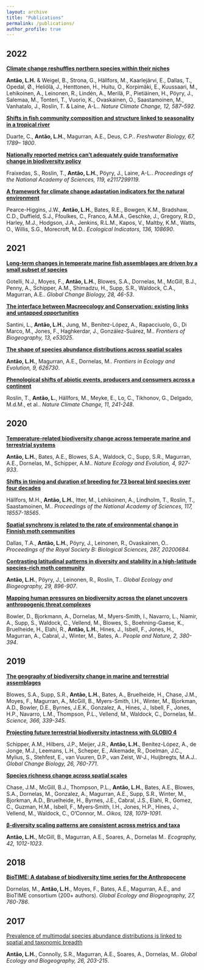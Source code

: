 ```yaml
---
layout: archive
title: "Publications"
permalink: /publications/
author_profile: true
---
```


## **2022**
[**Climate change reshuffles northern species within their niches**](https://doi.org/10.1038/s41558-022-01381-x)

**Antão, L.H.** & Weigel, B., Strona, G., Hällfors, M., Kaarlejärvi, E., Dallas, T., Opedal, Ø., Heliölä, J., Henttonen, H., Huitu, O., Korpimäki, E., Kuussaari, M., Lehikoinen, A., Leinonen, R., Lindén, A., Merilä, P., Pietiäinen, H., Pöyry, J., Salemaa, M., Tonteri, T., Vuorio, K., Ovaskainen, O., Saastamoinen, M., Vanhatalo, J., Roslin, T. & Laine, A-L.. *Nature Climate Change, 12, 587–592*.


**[Shifts in fish community composition and structure linked to seasonality in a tropical river]([url](https://doi.org/10.1111/fwb.13975))**

Duarte, C., **Antão, L.H.**, Magurran, A.E., Deus, C.P.. *Freshwater Biology, 67, 1789– 1800*.


**[Nationally reported metrics can’t adequately guide transformative change in biodiversity policy]([url](https://doi.org/10.1073/pnas.2117299119))**

Fraixedas, S., Roslin, T., **Antão, L.H.**, Pöyry, J., Laine, A-L.. *Proceedings of the National Academy of Sciences, 119, e2117299119*.


[**A framework for climate change adaptation indicators for the natural environment**]([url](https://doi.org/10.1016/j.ecolind.2022.108690))

Pearce-Higgins, J.W., **Antão, L.H.**, Bates, R.E., Bowgen, K.M., Bradshaw, C.D., Duffield, S.J., Ffoulkes, C., Franco, A.M.A., Geschke, J., Gregory, R.D., Harley, M.J., Hodgson, J.A., Jenkins, R.L.M., Kapos, V., Maltby, K.M., Watts, O., Willis, S.G., Morecroft, M.D.. *Ecological Indicators, 136, 108690*.


## **2021**
[**Long-term changes in temperate marine fish assemblages are driven by a small subset of species**]([url](http://doi.org/10.1111/gcb.15947))

Gotelli, N.J., Moyes, F., **Antão, L.H.**, Blowes, S.A., Dornelas, M., McGill, B.J., Penny, A., Schipper, A.M., Shimadzu, H., Supp, S.R., Waldock, C.A., Magurran, A.E.. *Global Change Biology, 28, 46-53*. 


[**The interface between Macroecology and Conservation: existing links and untapped opportunities**]([url](https://doi.org/10.21425/F5FBG53025))

Santini, L., **Antão, L.H.**, Jung, M., Benítez-López, A., Rapacciuolo, G., Di Marco, M., Jones, F., Haghkerdar, J., González-Suárez, M.. *Frontiers of Biogeography, 13, e53025*.


[**The shape of species abundance distributions across spatial scales**]([url](https://doi.org/10.3389/fevo.2021.626730))

**Antão, L.H.**, Magurran, A.E., Dornelas, M.. *Frontiers in Ecology and Evolution, 9, 626730*.


[**Phenological shifts of abiotic events, producers and consumers across a continent**]([url](https://doi.org/10.1038/s41558-020-00967-7))

Roslin, T., **Antão, L.**, Hällfors, M., Meyke, E., Lo, C., Tikhonov, G., Delgado, M.d.M., et al.. *Nature Climate Change, 11, 241-248*.


## **2020**
[**Temperature-related biodiversity change across temperate marine and terrestrial systems**]([url](https://doi.org/10.1038/s41559-020-1185-7))

**Antão, L.H.**, Bates, A.E., Blowes, S.A., Waldock, C., Supp, S.R., Magurran, A.E., Dornelas, M., Schipper, A.M.. *Nature Ecology and Evolution, 4, 927-933*.


[**Shifts in timing and duration of breeding for 73 boreal bird species over four decades**]([url](https://doi.org/10.1073/pnas.1913579117))

Hällfors, M.H., **Antão, L.H.**, Itter, M., Lehikoinen, A., Lindholm, T., Roslin, T., Saastamoinen, M.. *Proceedings of the National Academy of Sciences, 117, 18557-18565*.


[**Spatial synchrony is related to the rate of environmental change in Finnish moth communities**]([url](http://doi.org/10.1098/rspb.2020.0684))

Dallas, T.A., **Antão, L.H.**, Pöyry, J., Leinonen, R., Ovaskainen, O.. *Proceedings of the Royal Society B: Biological Sciences, 287, 20200684*.


[**Contrasting latitudinal patterns in diversity and stability in a high-latitude species-rich moth community**]([url](https://doi.org/10.1111/geb.13073))

**Antão, L.H.**, Pöyry, J., Leinonen, R., Roslin, T.. *Global Ecology and Biogeography, 29, 896-907*.


[**Mapping human pressures on biodiversity across the planet uncovers anthropogenic threat complexes**]([url](https://doi.org/10.1002/pan3.10071))

Bowler, D., Bjorkmann, A., Dornelas, M., Myers-Smith, I., Navarro, L., Niamir, A., Supp, S., Waldock, C., Vellend, M., Blowes, S., Boehning-Gaese, K., Bruelheide, H., Elahi, R., **Antão, L.H.**, Hines, J., Isbell, F., Jones, H., Magurran, A., Cabral, J., Winter, M., Bates, A.. *People and Nature, 2, 380-394*.


## **2019**
[**The geography of biodiversity change in marine and terrestrial assemblages**]([url](https://doi.org/10.1126/science.aaw1620))

Blowes, S.A., Supp, S.R., **Antão, L.H.**, Bates, A., Bruelheide, H., Chase, J.M., Moyes, F., Magurran, A., McGill, B., Myers-Smith, I.H., Winter, M., Bjorkman, A.D., Bowler, D.E., Byrnes, J.E.K., Gonzalez, A., Hines, J., Isbell, F., Jones, H.P., Navarro, L.M., Thompson, P.L., Vellend, M., Waldock, C., Dornelas, M.. *Science, 366, 339-345*.


[**Projecting future terrestrial biodiversity intactness with GLOBIO 4**]([url](https://doi.org/10.1111/gcb.14848))

Schipper, A.M., Hilbers, J.P., Meijer, J.R., **Antão, L.H.**, Benítez-López, A., de Jonge, M.J., Leemans, L.H., Scheper, E., Alkemade, R., Doelman, J.C., Mylius, S., Stehfest, E., van Vuuren, D.P., van Zeist, W-J., Huijbregts, M.A.J.. *Global Change Biology, 26, 760-771*.


[**Species richness change across spatial scales**]([url](https://doi.org/10.1111/oik.05968))

Chase, J.M., McGill, B.J., Thompson, P.L., **Antão, L.H.**, Bates, A.E., Blowes, S.A., Dornelas, M., Gonzalez, A., Magurran, A.E., Supp, S.R., Winter, M., Bjorkman, A.D., Bruelheide, H., Byrnes, J.E., Cabral, J.S., Elahi, R., Gomez, C., Guzman, H.M., Isbell, F., Myers‐Smith, I.H., Jones, H.P., Hines, J., Vellend, M., Waldock, C., O’Connor, M.. *Oikos, 128, 1079-1091*.


[**β‐diversity scaling patterns are consistent across metrics and taxa**]([url](https://doi.org/10.1111/ecog.04117))

**Antão, L.H.**, McGill, B., Magurran, A.E., Soares, A., Dornelas M.. *Ecography, 42, 1012-1023*. 


## **2018**
[**BioTIME: A database of biodiversity time series for the Anthropocene**]([url](https://doi.org/10.1111/geb.12729))

Dornelas, M., **Antão, L.H.**, Moyes, F., Bates, A.E., Magurran, A.E., and BioTIME consortium (200+ authors). *Global Ecology and Biogeography, 27, 760-786*.


## **2017**
[Prevalence of multimodal species abundance distributions is linked to spatial and taxonomic breadth]([url](https://doi.org/10.1111/geb.12532))

**Antão, L.H.**, Connolly, S.R., Magurran, A.E., Soares, A., Dornelas, M.. *Global Ecology and Biogeography, 26, 203-215*.


